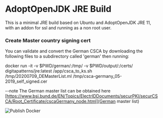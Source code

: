 # AdoptOpenJDK JRE Build

This is a minimal JRE build based on Ubuntu and AdoptOpenJDK JRE 11, with an addon for ssl and running as a non root user.

### Create Master country signing cert

You can validate and convert the German CSCA by downloading the following files to a subdirectory called 'german' then running:

docker run -it -v $PWD/german/:/tmp/ -v $PWD/output/:/certs/ digitapatterns/jre:latest /app/csca_to_ks.sh /tmp/20200709_DEMasterList.ml /tmp/csca-germany_05-2019_self_signed.cer

--note
The German master list can be obtained here [https://www.bsi.bund.de/EN/Topics/ElectrIDDocuments/securPKI/securCSCA/Root_Certificate/cscaGermany_node.html](German master list)


![Publish Docker](https://github.com/DigitalPatterns/jre/workflows/Publish%20Docker/badge.svg)
